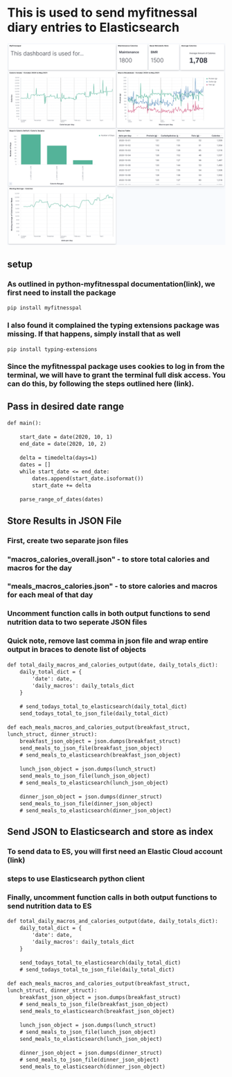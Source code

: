 # This is used to send myfitnessal diary entries to Elasticsearch

![Screenshot](myfitnesspalKibana.png)

## setup
### As outlined in python-myfitnesspal documentation(link), we first need to install the package
```
pip install myfitnesspal
```

### I also found it complained the typing extensions package was missing. If that happens, simply install that as well
```
pip install typing-extensions
```

### Since the myfitnesspal package uses cookies to log in from the terminal, we will have to grant the terminal full disk access. You can do this, by following the steps outlined here (link).

## Pass in desired date range

```
def main():

    start_date = date(2020, 10, 1)
    end_date = date(2020, 10, 2)

    delta = timedelta(days=1)
    dates = []
    while start_date <= end_date:
        dates.append(start_date.isoformat())
        start_date += delta

    parse_range_of_dates(dates)
```

## Store Results in JSON File
### First, create two separate json files 
### "macros_calories_overall.json" - to store total calories and macros for the day
### "meals_macros_calories.json" - to store calories and macros for each meal of that day
### Uncomment function calls in both output functions to send nutrition data to two seperate JSON files
### Quick note, remove last comma in json file and wrap entire output in braces to denote list of objects

```
def total_daily_macros_and_calories_output(date, daily_totals_dict):
    daily_total_dict = {
        'date': date,
        'daily_macros': daily_totals_dict
    }

    # send_todays_total_to_elasticsearch(daily_total_dict)
    send_todays_total_to_json_file(daily_total_dict)

def each_meals_macros_and_calories_output(breakfast_struct, lunch_struct, dinner_struct):
    breakfast_json_object = json.dumps(breakfast_struct)
    send_meals_to_json_file(breakfast_json_object)
    # send_meals_to_elasticsearch(breakfast_json_object)

    lunch_json_object = json.dumps(lunch_struct)
    send_meals_to_json_file(lunch_json_object)
    # send_meals_to_elasticsearch(lunch_json_object)

    dinner_json_object = json.dumps(dinner_struct)
    send_meals_to_json_file(dinner_json_object)
    # send_meals_to_elasticsearch(dinner_json_object)
```

## Send JSON to Elasticsearch and store as index
### To send data to ES, you will first need an Elastic Cloud account (link)
### steps to use Elasticsearch python client
### Finally, uncomment function calls in both output functions to send nutrition data to ES

```
def total_daily_macros_and_calories_output(date, daily_totals_dict):
    daily_total_dict = {
        'date': date,
        'daily_macros': daily_totals_dict
    }

    send_todays_total_to_elasticsearch(daily_total_dict)
    # send_todays_total_to_json_file(daily_total_dict)

def each_meals_macros_and_calories_output(breakfast_struct, lunch_struct, dinner_struct):
    breakfast_json_object = json.dumps(breakfast_struct)
    # send_meals_to_json_file(breakfast_json_object)
    send_meals_to_elasticsearch(breakfast_json_object)

    lunch_json_object = json.dumps(lunch_struct)
    # send_meals_to_json_file(lunch_json_object)
    send_meals_to_elasticsearch(lunch_json_object)

    dinner_json_object = json.dumps(dinner_struct)
    # send_meals_to_json_file(dinner_json_object)
    send_meals_to_elasticsearch(dinner_json_object)
```